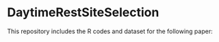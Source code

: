 # DaytimeRestSiteSelection

This repository includes the R codes and dataset for the following paper:
